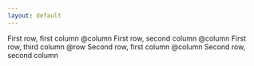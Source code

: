 ```yaml
---
layout: default
---
```

First row, first column
@column
First row, second column
@column
First row, third column
@row
Second row, first column
@column
Second row, second column
